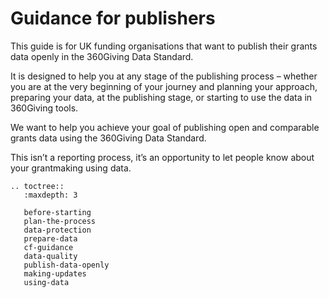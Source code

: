 # Guidance for publishers
This guide is for UK funding organisations that want to publish their grants data openly in the 360Giving Data Standard. 

It is designed to help you at any stage of the publishing process – whether you are at the very beginning of your journey and planning your approach, preparing your data, at the publishing stage, or starting to use the data in 360Giving tools.

We want to help you achieve your goal of publishing open and comparable grants data using the 360Giving Data Standard.

This isn’t a reporting process, it’s an opportunity to let people know about your grantmaking using data.

```eval_rst
.. toctree::
   :maxdepth: 3
   
   before-starting
   plan-the-process
   data-protection
   prepare-data
   cf-guidance
   data-quality
   publish-data-openly
   making-updates
   using-data

```
